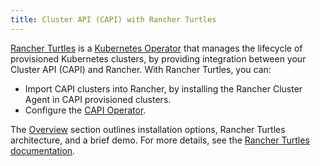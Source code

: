 ```yaml
---
title: Cluster API (CAPI) with Rancher Turtles
---
```


<head>
  <link rel="canonical" href="https://ranchermanager.docs.rancher.com/integrations-in-rancher/cluster-api"/>
</head>

[Rancher Turtles](https://turtles.docs.rancher.com/) is a [Kubernetes Operator](https://kubernetes.io/docs/concepts/extend-kubernetes/operator/#operators-in-kubernetes) that manages the lifecycle of provisioned Kubernetes clusters, by providing integration between your Cluster API (CAPI) and Rancher. With Rancher Turtles, you can:

- Import CAPI clusters into Rancher, by installing the Rancher Cluster Agent in CAPI provisioned clusters.
- Configure the [CAPI Operator](https://turtles.docs.rancher.com/reference-guides/rancher-turtles-chart/values#cluster-api-operator-values).

The [Overview](overview.md) section outlines installation options, Rancher Turtles architecture, and a brief demo. For more details, see the [Rancher Turtles documentation](https://turtles.docs.rancher.com/).
